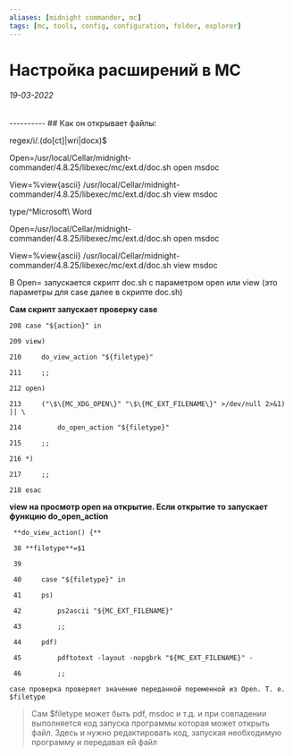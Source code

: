 ```yaml
---
aliases: [midnight commander, mc]
tags: [mc, tools, config, configuration, folder, explorer]
---
```

# Настройка расширений в MC
<h6>19-03-2022</h6>
----------
## Как он открывает файлы:

regex/i/\.(do[ct]|wri|docx)$

 Open=/usr/local/Cellar/midnight-commander/4.8.25/libexec/mc/ext.d/doc.sh open msdoc

 View=%view{ascii} /usr/local/Cellar/midnight-commander/4.8.25/libexec/mc/ext.d/doc.sh view msdoc

type/^Microsoft\ Word

 Open=/usr/local/Cellar/midnight-commander/4.8.25/libexec/mc/ext.d/doc.sh open msdoc

 View=%view{ascii} /usr/local/Cellar/midnight-commander/4.8.25/libexec/mc/ext.d/doc.sh view msdoc

В Open= запускается скрипт doc.sh с параметром open или view (это параметры для case далее в скрипте doc.sh)

**Сам скрипт запускает проверку case** 
```
208 case "${action}" in

209 view)

210     do_view_action "${filetype}"

211     ;;

212 open)

213     ("\$\{MC_XDG_OPEN\}" "\$\{MC_EXT_FILENAME\}" >/dev/null 2>&1) || \

214         do_open_action "${filetype}"

215     ;;

216 *)

217     ;;

218 esac
```

**view на просмотр open на открытие. Если открытие то запускает функцию do_open_action**
```
 **do_view_action() {**

 38 **filetype**=$1

 39

 40     case "${filetype}" in

 41     ps)

 42         ps2ascii "${MC_EXT_FILENAME}"

 43         ;;

 44     pdf)

 45         pdftotext -layout -nopgbrk "${MC_EXT_FILENAME}" -

 46         ;;

case проверка проверяет значение переданной переменной из Open. Т. е. $filetype

```




>Сам $filetype может быть pdf, msdoc и т.д. и при совпадении выполняется код запуска программы которая может открыть файл. Здесь и нужно редактировать код, запуская необходимую программу и передавая ей файл